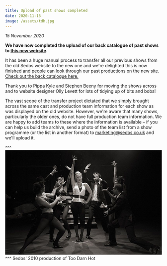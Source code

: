 ```yaml
---
title: Upload of past shows completed
date: 2020-11-15
image: /assets/tdh.jpg
---
```

*15 November 2020*

**We have now completed the upload of our back catalogue of past shows to [this new website](https://sedos.co.uk/news/2020-06-02-sedos-launches-new-website).**

It has been a huge manual process to transfer all our previous shows from the old Sedos website to the new one and we're delighted this is now finished and people can look through our past productions on the new site. [Check out the back catalogue here.](https://sedos.co.uk/past-productions)

Thank you to Pippa Kyle and Stephen Beeny for moving the shows across and to website designer Olly Levett for lots of tidying up of bits and bobs!

The vast scope of the transfer project dictated that we simply brought across the same cast and production team information for each show as was displayed on the old website. However, we're aware that many shows, particularly the older ones, do not have full production team information. We are happy to add teams to these where the information is available – if you can help us build the archive, send a photo of the team list from a show programme (or the list in another format) to [marketing@sedos.co.uk](mailto:marketing@sedos.co.uk) and we'll upload it.

^^^
![](/assets/tdh.jpg)
^^^ Sedos' 2010 production of Too Darn Hot
